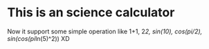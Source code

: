 # This is an science calculator
 Now it support some simple operation like 1+1, 2*2, sin(10), cos(pi/2), sin(cos(pi*ln(5)^2))
 XD
